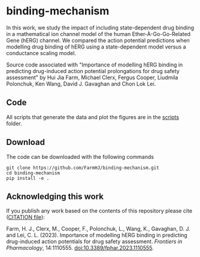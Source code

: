 # binding-mechanism

In this work, we study the impact of including state-dependent drug binding in a mathematical ion channel model of the human Ether-À-Go-Go-Related Gene (hERG) channel.
We compared the action potential predictions when modelling drug binding of hERG using a state-dependent model versus a conductance scaling model.

Source code associated with "Importance of modelling hERG binding in predicting drug-induced action potential prolongations for drug safety assessment" by Hui Jia Farm,
Michael Clerx,
Fergus Cooper,
Liudmila Polonchuk,
Ken Wang,
David J. Gavaghan and
Chon Lok Lei.

## Code
All scripts that generate the data and plot the figures are in the [scripts](./scripts) folder.

## Download
The code can be downloaded with the following commands
```
git clone https://github.com/FarmHJ/binding-mechanism.git
cd binding-mechanism
pip install -e .
```

## Acknowledging this work
If you publish any work based on the contents of this repository please cite ([CITATION file](CITATION)):

Farm, H. J., Clerx, M., Cooper, F., Polonchuk, L., Wang, K., Gavaghan, D. J. and Lei, C. L. (2023).
Importance of modelling hERG binding in predicting drug-induced action potentials for drug safety assessment.
_Frontiers in Pharmacology_, 14:1110555.
[doi:10.3389/fphar.2023.1110555](https://doi.org/10.3389/fphar.2023.1110555).

